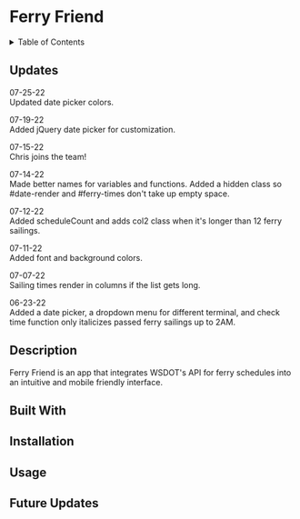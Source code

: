 # Ferry Friend

<details>
<summary>Table of Contents</summary>
  <ol>
    <li><a href="#updates">Updates</a></li>
    <li><a href="#description">Description</a></li>
    <li><a href="#built-with">Built With</a></li>
    <li><a href="#installation">Installation</a></li>
    <li><a href="#usage">Usage</a></li>
    <li><a href="#future-updates">Future Updates</a></li>
  </ol>
</details>

## Updates
07-25-22<br>
Updated date picker colors.

07-19-22<br>
Added jQuery date picker for customization.

07-15-22<br>
Chris joins the team!

07-14-22<br>
Made better names for variables and functions. Added a hidden class so #date-render and #ferry-times don't take up empty space.

07-12-22<br>
Added scheduleCount and adds col2 class when it's longer than 12 ferry sailings.

07-11-22<br>
Added font and background colors.

07-07-22<br>
Sailing times render in columns if the list gets long.

06-23-22<br>
Added a date picker, a dropdown menu for different terminal, and check time function only italicizes passed ferry sailings up to 2AM.

## Description
Ferry Friend is an app that integrates WSDOT's API for ferry schedules into an intuitive and mobile friendly interface.

## Built With

## Installation

## Usage

## Future Updates
